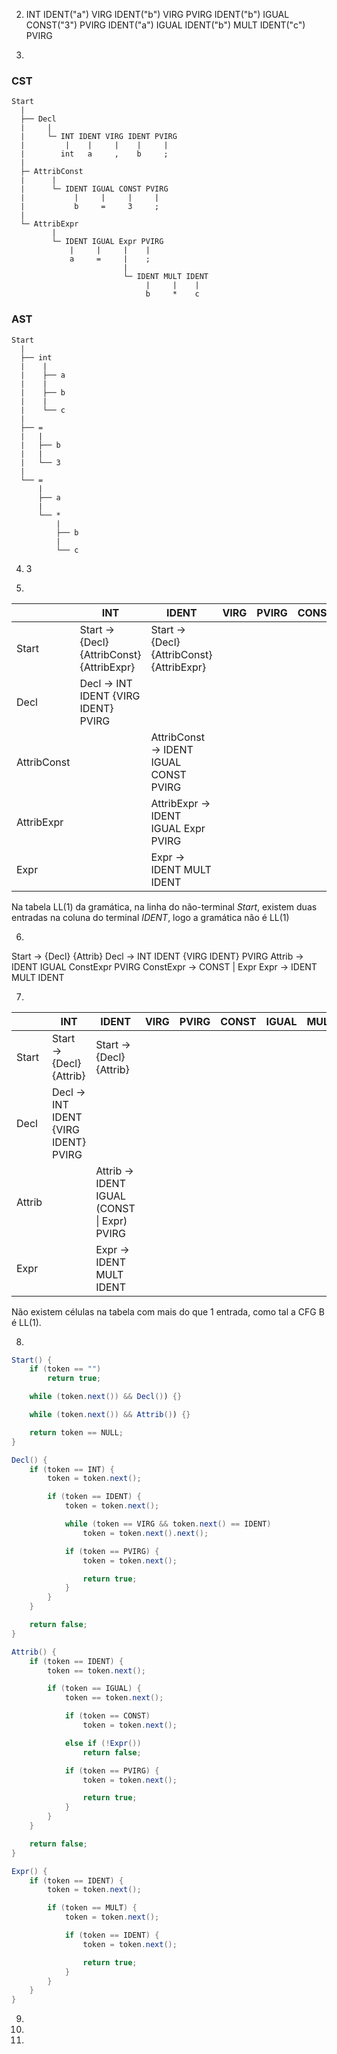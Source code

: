 2. INT IDENT("a") VIRG IDENT("b") VIRG PVIRG IDENT("b") IGUAL CONST("3") PVIRG IDENT("a") IGUAL IDENT("b") MULT IDENT("c") PVIRG

3. 

### CST

```
Start
  |
  ├── Decl    
  |     |
  |     └─ INT IDENT VIRG IDENT PVIRG
  |         |    |     |    |     |
  |        int   a     ,    b     ;
  |
  ├─ AttribConst
  |      |
  |      └─ IDENT IGUAL CONST PVIRG                  
  |           |     |     |     |
  |           b     =     3     ;
  |
  └─ AttribExpr
         |
         └─ IDENT IGUAL Expr PVIRG 
             |     |     |    |
             a     =     |    ;
                         |
                         └─ IDENT MULT IDENT
                              |     |    |
                              b     *    c
```

### AST

```
Start
  |
  ├── int
  |    |
  |    ├── a
  |    |
  |    ├── b
  |    |
  |    └── c
  |
  ├── =
  |   |
  |   ├── b
  |   |
  |   └── 3
  |
  └── =
      |
      ├── a
      |
      └── *
          |
          ├── b
          |
          └── c
```

4. 3

5. 

|             | INT                                       | IDENT                                     | VIRG | PVIRG | CONST | IGUAL | MULT |
|-------------|-------------------------------------------|-------------------------------------------|------|-------|-------|-------|------|
| Start       | Start → {Decl} {AttribConst} {AttribExpr} | Start → {Decl} {AttribConst} {AttribExpr} |      |       |       |       |      |
| Decl        | Decl → INT IDENT {VIRG IDENT} PVIRG       |                                           |      |       |       |       |      |
| AttribConst |                                           | AttribConst → IDENT IGUAL CONST PVIRG     |      |       |       |       |      |
| AttribExpr  |                                           | AttribExpr → IDENT IGUAL Expr PVIRG       |      |       |       |       |      |
| Expr        |                                           | Expr → IDENT MULT IDENT                   |      |       |       |       |      |

Na tabela LL(1) da gramática, na linha do não-terminal *Start*, existem duas entradas na coluna do terminal *IDENT*, logo a gramática não é LL(1)  

6.

Start → {Decl} {Attrib}
Decl → INT IDENT {VIRG IDENT} PVIRG
Attrib → IDENT IGUAL ConstExpr PVIRG
ConstExpr → CONST | Expr
Expr → IDENT MULT IDENT

7.

|        | INT                                 | IDENT                                      | VIRG | PVIRG | CONST | IGUAL | MULT |
|--------|-------------------------------------|--------------------------------------------|------|-------|-------|-------|------|
| Start  | Start → {Decl} {Attrib}             | Start → {Decl} {Attrib}                    |      |       |       |       |      |
| Decl   | Decl → INT IDENT {VIRG IDENT} PVIRG |                                            |      |       |       |       |      |
| Attrib |                                     | Attrib → IDENT IGUAL (CONST \| Expr) PVIRG |      |       |       |       |      |
| Expr   |                                     | Expr → IDENT MULT IDENT                    |      |       |       |       |      |

Não existem células na tabela com mais do que 1 entrada, como tal a CFG B é LL(1).

8.

```java
Start() {
    if (token == "")
        return true;

    while (token.next()) && Decl()) {}

    while (token.next()) && Attrib()) {}

    return token == NULL;
}

Decl() {
    if (token == INT) {
        token = token.next();

        if (token == IDENT) {
            token = token.next();

            while (token == VIRG && token.next() == IDENT)  
                token = token.next().next();

            if (token == PVIRG) {
                token = token.next();

                return true;
            }
        }
    }

    return false;
}

Attrib() {
    if (token == IDENT) {
        token == token.next();

        if (token == IGUAL) {
            token == token.next();

            if (token == CONST)
                token = token.next();

            else if (!Expr())
                return false;

            if (token == PVIRG) {
                token = token.next();

                return true;
            }
        }
    }

    return false;
}

Expr() {
    if (token == IDENT) {
        token = token.next();

        if (token == MULT) {
            token = token.next();

            if (token == IDENT) {
                token = token.next();

                return true;
            }
        }
    }
}
```

9.

10.

11.
